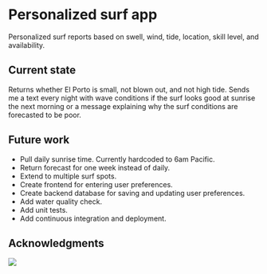 # Personalized surf app

Personalized surf reports based on swell, wind, tide, location, skill level, and availability.

## Current state

Returns whether El Porto is small, not blown out, and not high tide. Sends me a text every night with wave conditions if the surf looks good at sunrise the next morning or a message explaining why the surf conditions are forecasted to be poor.

## Future work

* Pull daily sunrise time. Currently hardcoded to 6am Pacific.
* Return forecast for one week instead of daily.
* Extend to multiple surf spots.
* Create frontend for entering user preferences.
* Create backend database for saving and updating user preferences.
* Add water quality check.
* Add unit tests.
* Add continuous integration and deployment.

## Acknowledgments

![](https://im-1-uk.msw.ms/msw_powered_by.png)
